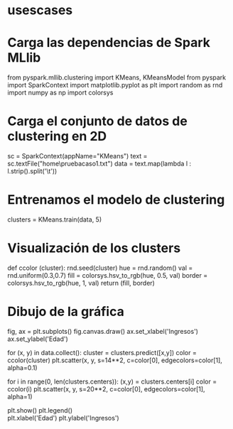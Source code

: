 # usescases
# Carga las dependencias de Spark MLlib
from pyspark.mllib.clustering import KMeans, KMeansModel
from pyspark import SparkContext
import matplotlib.pyplot as plt
import random as rnd
import numpy as np
import colorsys

# Carga el conjunto de datos de clustering en 2D
sc = SparkContext(appName="KMeans")
text = sc.textFile("home\pruebacaso1.txt")
data = text.map(lambda l : l.strip().split('\t'))

# Entrenamos el modelo de clustering
clusters = KMeans.train(data, 5)

# Visualización de los clusters
def ccolor (cluster):
    rnd.seed(cluster)
    hue = rnd.random()
    val = rnd.uniform(0.3,0.7)
    fill = colorsys.hsv_to_rgb(hue, 0.5, val)
    border = colorsys.hsv_to_rgb(hue, 1, val)
    return (fill, border)

# Dibujo de la gráfica
fig, ax = plt.subplots()
fig.canvas.draw()
ax.set_xlabel('Ingresos')
ax.set_ylabel('Edad')
	
for (x, y) in data.collect():
    cluster = clusters.predict([x,y])
    color = ccolor(cluster)
    plt.scatter(x, y, s=14**2, c=color[0], edgecolors=color[1], alpha=0.1)
			
for i in range(0, len(clusters.centers)):
    (x,y) = clusters.centers[i]
    color = ccolor(i)
    plt.scatter(x, y, s=20**2, c=color[0], edgecolors=color[1], alpha=1)

plt.show()
plt.legend()	    
plt.xlabel('Edad')
plt.ylabel('Ingresos')	
